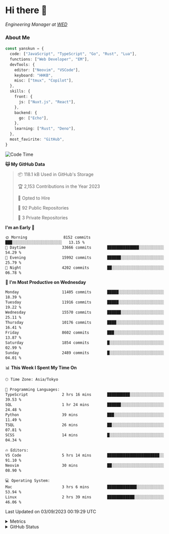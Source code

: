 # Hi there&nbsp;:wave:

<!-- ![Alt text](https://spotify-recently-played-readme.vercel.app/api?user=31kynbuubkiu3r4qh4hjuaglhfay) -->

_Engineering Manager at [WED](https://github.com/wedinc)_

### About Me

```ts
const yanskun = {
  code: ["JavaScript", "TypeScript", "Go", "Rust", "Lua"],
  functions: ["Web Developer", "EM"],
  devTools: {
    editor: ["Neovim", "VSCode"],
    keyboard: "HHKB",
    misc: ["tmux", "Copilot"],
  },
  skills: {
    front: {
      js: ["Nuxt.js", "React"],
    },
    backend: {
      go: ["Echo"],
    },
    learning: ["Rust", "Deno"],
  },
  most_favirite: "GitHub",
}
```

<!--START_SECTION:waka-->
![Code Time](http://img.shields.io/badge/Code%20Time-462%20hrs%2042%20mins-blue)

**🐱 My GitHub Data** 

> 📦 118.1 kB Used in GitHub's Storage 
 > 
> 🏆 2,153 Contributions in the Year 2023
 > 
> 💼 Opted to Hire
 > 
> 📜 92 Public Repositories 
 > 
> 🔑 3 Private Repositories 
 > 
**I'm an Early 🐤** 

```text
🌞 Morning                8152 commits        ███░░░░░░░░░░░░░░░░░░░░░░   13.15 % 
🌆 Daytime                33666 commits       ██████████████░░░░░░░░░░░   54.29 % 
🌃 Evening                15992 commits       ██████░░░░░░░░░░░░░░░░░░░   25.79 % 
🌙 Night                  4202 commits        ██░░░░░░░░░░░░░░░░░░░░░░░   06.78 % 
```
📅 **I'm Most Productive on Wednesday** 

```text
Monday                   11405 commits       █████░░░░░░░░░░░░░░░░░░░░   18.39 % 
Tuesday                  11916 commits       █████░░░░░░░░░░░░░░░░░░░░   19.22 % 
Wednesday                15570 commits       ██████░░░░░░░░░░░░░░░░░░░   25.11 % 
Thursday                 10176 commits       ████░░░░░░░░░░░░░░░░░░░░░   16.41 % 
Friday                   8602 commits        ███░░░░░░░░░░░░░░░░░░░░░░   13.87 % 
Saturday                 1854 commits        █░░░░░░░░░░░░░░░░░░░░░░░░   02.99 % 
Sunday                   2489 commits        █░░░░░░░░░░░░░░░░░░░░░░░░   04.01 % 
```


📊 **This Week I Spent My Time On** 

```text
🕑︎ Time Zone: Asia/Tokyo

💬 Programming Languages: 
TypeScript               2 hrs 16 mins       ██████████░░░░░░░░░░░░░░░   39.53 % 
SQL                      1 hr 24 mins        ██████░░░░░░░░░░░░░░░░░░░   24.48 % 
Python                   39 mins             ███░░░░░░░░░░░░░░░░░░░░░░   11.49 % 
TSQL                     26 mins             ██░░░░░░░░░░░░░░░░░░░░░░░   07.81 % 
SCSS                     14 mins             █░░░░░░░░░░░░░░░░░░░░░░░░   04.34 % 

🔥 Editors: 
VS Code                  5 hrs 14 mins       ███████████████████████░░   91.10 % 
Neovim                   30 mins             ██░░░░░░░░░░░░░░░░░░░░░░░   08.90 % 

💻 Operating System: 
Mac                      3 hrs 6 mins        █████████████░░░░░░░░░░░░   53.94 % 
Linux                    2 hrs 39 mins       ████████████░░░░░░░░░░░░░   46.06 % 
```


 Last Updated on 03/09/2023 00:19:29 UTC
<!--END_SECTION:waka-->

<details>
  <summary>Metrics</summary>
  <img src="https://github.com/yanskun/yanskun/blob/main/github-metrics.svg" alt="Metrics">
</details>

<details>
  <summary>GitHub Status</summary>
  <picture>
    <source media="(prefers-color-scheme: dark)" srcset="https://raw.githubusercontent.com/yanskun/yanskun/master/profile-summary-card-output/nord_dark/0-profile-details.svg">
   <img src="https://raw.githubusercontent.com/yanskun/yanskun/master/profile-summary-card-output/default/0-profile-details.svg">
  </picture>
  <br>
  <picture>
    <source media="(prefers-color-scheme: dark)" srcset="https://raw.githubusercontent.com/yanskun/yanskun/master/profile-summary-card-output/nord_dark/1-repos-per-language.svg">
   <img src="https://raw.githubusercontent.com/yanskun/yanskun/master/profile-summary-card-output/default/1-repos-per-language.svg">
  </picture>
  <picture>
    <source media="(prefers-color-scheme: dark)" srcset="https://raw.githubusercontent.com/yanskun/yanskun/master/profile-summary-card-output/nord_dark/2-most-commit-language.svg">
   <img src="https://raw.githubusercontent.com/yanskun/yanskun/master/profile-summary-card-output/default/2-most-commit-language.svg">
  </picture>
  <br>
  <picture>
    <source media="(prefers-color-scheme: dark)" srcset="https://raw.githubusercontent.com/yanskun/yanskun/master/profile-summary-card-output/nord_dark/3-stats.svg">
   <img src="https://raw.githubusercontent.com/yanskun/yanskun/master/profile-summary-card-output/default/3-stats.svg">
  </picture>
  <picture>
    <source media="(prefers-color-scheme: dark)" srcset="https://raw.githubusercontent.com/yanskun/yanskun/master/profile-summary-card-output/nord_dark/4-productive-time.svg">
   <img src="https://raw.githubusercontent.com/yanskun/yanskun/master/profile-summary-card-output/default/4-productive-time.svg">
  </picture>
</details>
